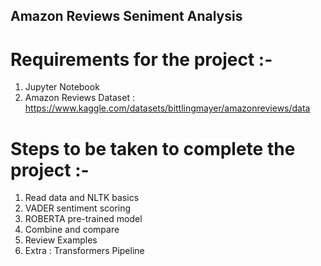 ## Amazon Reviews Seniment Analysis ##

# Requirements for the project :-
  1. Jupyter Notebook
  2. Amazon Reviews Dataset : https://www.kaggle.com/datasets/bittlingmayer/amazonreviews/data

# Steps to be taken to complete the project :-
  1. Read data and NLTK basics
  2. VADER sentiment scoring
  3. ROBERTA pre-trained model
  4. Combine and compare
  5. Review Examples
  6. Extra : Transformers Pipeline
